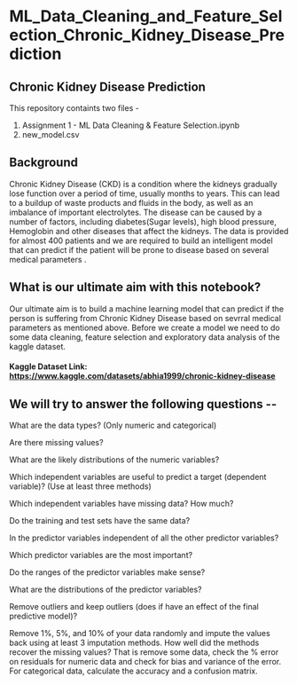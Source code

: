 # ML_Data_Cleaning_and_Feature_Selection_Chronic_Kidney_Disease_Prediction
## Chronic Kidney Disease Prediction

This repository containts two files -
1. Assignment 1 - ML Data Cleaning & Feature Selection.ipynb
2. new_model.csv

## Background
Chronic Kidney Disease (CKD) is a condition where the kidneys gradually lose function over a period of time, usually months to years. This can lead to a buildup of waste products and fluids in the body, as well as an imbalance of important electrolytes. The disease can be caused by a number of factors, including diabetes(Sugar levels), high blood pressure, Hemoglobin and other diseases that affect the kidneys. The data is provided for almost 400 patients and we are required to build an intelligent model that can predict if the patient will be prone to disease based on several medical parameters .

## What is our ultimate aim with this notebook?
Our ultimate aim is to build a machine learning model that can predict if the person is suffering from Chronic Kidney Disease based on sevrral medical parameters as mentioned above. Before we create a model we need to do some data cleaning, feature selection and exploratory data analysis of the kaggle dataset.

#### Kaggle Dataset Link: https://www.kaggle.com/datasets/abhia1999/chronic-kidney-disease

## We will try to answer the following questions --
What are the data types? (Only numeric and categorical)

Are there missing values?

What are the likely distributions of the numeric variables?

Which independent variables are useful to predict a target (dependent variable)? (Use at least three methods)

Which independent variables have missing data? How much?

Do the training and test sets have the same data?

In the predictor variables independent of all the other predictor variables?

Which predictor variables are the most important?

Do the ranges of the predictor variables make sense?

What are the distributions of the predictor variables?

Remove outliers and keep outliers (does if have an effect of the final predictive model)?

Remove 1%, 5%, and 10% of your data randomly and impute the values back using at least 3 imputation methods. How well did the methods recover the missing values? That is remove some data, check the % error on residuals for numeric data and check for bias and variance of the error. For categorical data, calculate the accuracy and a confusion matrix.

